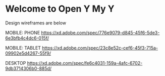 # Welcome to Open Y My Y

Design wireframes are below


MOBILE: PHONE
https://xd.adobe.com/spec/776e9079-d845-45f6-5de3-6e3bfb4c4dc6-015f/

MOBILE: TABLET
https://xd.adobe.com/spec/23c8e52c-cef6-45f3-715a-09902e5d4267-55f9/

DESKTOP
https://xd.adobe.com/spec/fe6c4031-159a-4afc-6702-9db3714306b0-885d/
